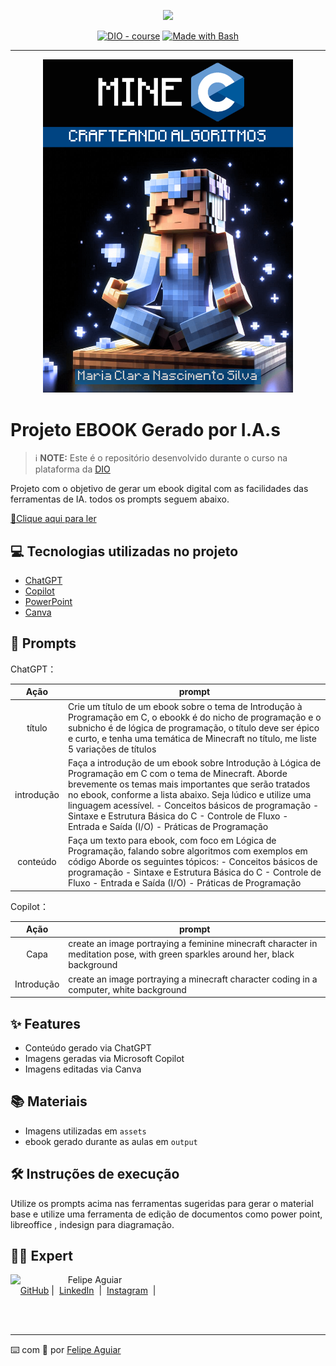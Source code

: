 <p align="center">
    <img width="100" src=".github/assets/banner.png">
</p>


<p align="center">
<a href="https://dio.me/"><img src="https://img.shields.io/badge/DIO-Course-28DA77?logo=youtube" alt="DIO - course"></a>
<a href="https://www.gnu.org/software/bash/" title="Go to Bash homepage"><img src="https://img.shields.io/badge/Prompt-Project-blue?logo=gnu-bash&amp;logoColor=white" alt="Made with Bash"></a></p>

-------


<p align="center">
<img 
    src="https://github.com/sheena-edelstein/prompts-recipe-to-create-a-ebook/blob/main/assets/capa%20do%20ebook.png"
    width="400"  
/>
</p>

# Projeto EBOOK Gerado por I.A.s


 > ℹ️ **NOTE:** Este é o repositório desenvolvido durante o curso na plataforma da [DIO](https://dio.me)

Projeto com o objetivo de gerar um ebook digital com as facilidades das ferramentas de IA. todos os prompts seguem abaixo.

<a href="https://github.com/sheena-edelstein/prompts-recipe-to-create-a-ebook/blob/main/output/Mine%20C%20-%20Crafteando%20Algoritmos.pdf" title="View PDF now"> 📕Clique aqui para ler</a>

## 💻 Tecnologias utilizadas no projeto

- [ChatGPT](https://chat.openai.com/) 
- [Copilot](https://copilot.microsoft.com/)
- [PowerPoint](https://www.microsoft.com/en/microsoft-365/powerpoint)
- [Canva](https://https://www.canva.com/)

## 🧠 Prompts

ChatGPT：

|   Ação   | prompt                                                                                                                                                                                                                                                                         |
| :------: | ------------------------------------------------------------------------------------------------------------------------------------------------------------------------------------------------------------------------------------------------------------------------------ |
|  título  | Crie um título de um ebook sobre o tema de Introdução à Programação em C, o ebookk é do nicho de programação e o subnicho é de lógica de programação, o título deve ser épico e curto, e tenha uma temática de Minecraft no título, me liste 5 variações de títulos                                                        |
| introdução | Faça a introdução de um ebook sobre Introdução à Lógica de Programação em C com o tema de Minecraft. Aborde brevemente os temas mais importantes que serão tratados no ebook, conforme a lista abaixo. Seja lúdico e utilize uma linguagem acessível. - Conceitos básicos de programação - Sintaxe e Estrutura Básica do C - Controle de Fluxo - Entrada e Saída (I/O) - Práticas de Programação |
| conteúdo | Faça um texto para ebook, com foco em Lógica de Programação, falando sobre algoritmos com exemplos em código Aborde os seguintes tópicos: - Conceitos básicos de programação - Sintaxe e Estrutura Básica do C - Controle de Fluxo - Entrada e Saída (I/O) - Práticas de Programação ||


Copilot：

|  Ação  | prompt                                                                                 |
| :----: | -------------------------------------------------------------------------------------- |
| Capa | create an image portraying a feminine minecraft character in meditation pose, with green sparkles around her, black background |
| Introdução | create an image portraying a minecraft character coding in a computer, white background |

## ✨ Features

- Conteúdo gerado via ChatGPT
- Imagens geradas via Microsoft Copilot
- Imagens editadas via Canva

## 📚 Materiais

- Imagens utilizadas em `assets`
- ebook gerado durante as aulas em `output`

## 🛠️ Instruções de execução

Utilize os prompts acima nas ferramentas sugeridas para gerar o material base e utilize uma ferramenta de edição de documentos como power point, libreoffice , indesign para diagramação.

## 👨‍💻 Expert

<p>
    <img 
      align=left 
      margin=10 
      width=80 
      src="https://avatars.githubusercontent.com/u/37452836?v=4"
    />
    <p>&nbsp&nbsp&nbspFelipe Aguiar<br>
    &nbsp&nbsp&nbsp
    <a href="https://github.com/felipeAguiarCode">
    GitHub</a>&nbsp;|&nbsp;
    <a href="www.linkedin.com/in/
felipe-exe">LinkedIn</a>
&nbsp;|&nbsp;
    <a href="https://www.instagram.com/felipeaguiar.exe/">
    Instagram</a>
&nbsp;|&nbsp;</p>
</p>
<br/><br/>
<p>

---

⌨️ com 💜 por [Felipe Aguiar](https://github.com/felipeAguiarCode)
